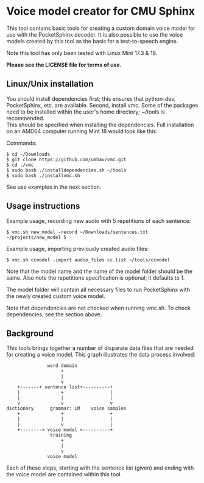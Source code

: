 
Voice model creator for CMU Sphinx
===============================================================================

This tool contains basic tools for creating a custom domain voice model for use
with the PocketSphinx decoder.  It is also possible to use the voice models 
created by this tool as the basis for a test-to-speech engine.  

Note this tool has only been tested with Linux Mint 17.3 & 18.

**Please see the LICENSE file for terms of use.**

Linux/Unix installation
-------------------------------------------------------------------------------

You should install dependencies first; this ensures that python-dev, 
PocketSphinx, etc. are available.  Second, install vmc.  Some of the packages 
need to be installed within the user's home directory; ~/tools is recommended.  
This should be specified when installing the dependencies. Full installation on 
an AMD64 computer running Mint 18 would look like this:

Commands:

    $ cd ~/Downloads
    $ git clone https://github.com/umhau/vmc.git
    $ cd ./vmc
    $ sudo bash ./installdependencies.sh ~/tools
    $ sudo bash ./installvmc.sh

See use examples in the next section.

Usage instructions
-------------------------------------------------------------------------------

Example usage, recording new audio with 5 repetitions of each sentence:

    $ vmc.sh new_model -record ~/Downloads/sentences.txt ~/projects/new_model 5

Example usage, importing previously created audio files:

    $ vmc.sh ccmodel -import audio_files cc.list ~/tools/ccmodel

Note that the model name and the name of the model folder should be the same. 
Also note the repetitions specification is optional; it defaults to 1.

The model folder will contain all necessary files to run PocketSphinx with the 
newly created custom voice model.

Note that dependencies are not checked when running vmc.sh.  To check 
dependencies, see the section above. 

Background
-------------------------------------------------------------------------------

This tools brings together a number of disparate data files that are needed for 
creating a voice model.  This graph illustrates the data process involved:

                   word domain
                        +
                        |
                        v
        +-------+ sentence list+----------+
        |               +                 |
        |               |                 |
        v               v                 v
    dictionary      grammar: LM    voice samples
        +               +                 +
        |               |                 |
        |               v                 |
        +--------> voice model <----------+
                    training
                        +
                        |
                        v
                   voice model

Each of these steps, starting with the sentence list (given) and ending with 
the voice model are contained within this tool.

